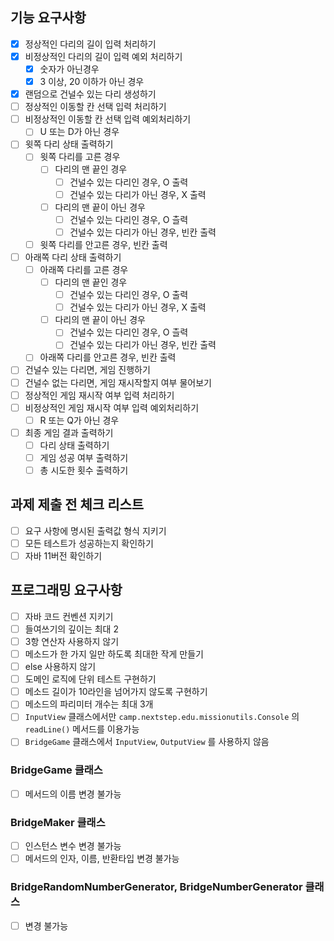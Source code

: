 ## 기능 요구사항

- [x] 정상적인 다리의 길이 입력 처리하기
- [x] 비정상적인 다리의 길이 입력 예외 처리하기
    - [x] 숫자가 아닌경우
    - [x] 3 이상, 20 이하가 아닌 경우
- [x] 랜덤으로 건널수 있는 다리 생성하기
- [ ] 정상적인 이동할 칸 선택 입력 처리하기
- [ ] 비정상적인 이동할 칸 선택 입력 예외처리하기
    - [ ] U 또는 D가 아닌 경우
- [ ] 윗쪽 다리 상태 출력하기
    - [ ] 윗쪽 다리를 고른 경우
        - [ ] 다리의 맨 끝인 경우
            - [ ] 건널수 있는 다리인 경우, O 출력
            - [ ] 건널수 있는 다리가 아닌 경우, X 출력
        - [ ] 다리의 맨 끝이 아닌 경우
            - [ ] 건널수 있는 다리인 경우, O 츨력
            - [ ] 건널수 있는 다리가 아닌 경우, 빈칸 출력
    - [ ] 윗쪽 다리를 안고른 경우, 빈칸 출력
- [ ] 아래쪽 다리 상태 출력하기
    - [ ] 아래쪽 다리를 고른 경우
        - [ ] 다리의 맨 끝인 경우
            - [ ] 건널수 있는 다리인 경우, O 출력
            - [ ] 건널수 있는 다리가 아닌 경우, X 출력
        - [ ] 다리의 맨 끝이 아닌 경우
            - [ ] 건널수 있는 다리인 경우, O 츨력
            - [ ] 건널수 있는 다리가 아닌 경우, 빈칸 출력
    - [ ] 아래쪽 다리를 안고른 경우, 빈칸 출력
- [ ] 건널수 있는 다리면, 게임 진행하기
- [ ] 건널수 없는 다리면, 게임 재시작할지 여부 물어보기
- [ ] 정상적인 게임 재시작 여부 입력 처리하기
- [ ] 비정상적인 게임 재시작 여부 입력 예외처리하기
    - [ ] R 또는 Q가 아닌 경우
- [ ] 최종 게임 결과 출력하기
    - [ ] 다리 상태 출력하기
    - [ ] 게임 성공 여부 출력하기
    - [ ] 총 시도한 횟수 출력하기

## 과제 제출 전 체크 리스트

- [ ] 요구 사항에 명시된 출력값 형식 지키기
- [ ] 모든 테스트가 성공하는지 확인하기
- [ ] 자바 11버전 확인하기

## 프로그래밍 요구사항

- [ ] 자바 코드 컨벤션 지키기
- [ ] 들여쓰기의 깊이는 최대 2
- [ ] 3항 연산자 사용하지 않기
- [ ] 메소드가 한 가지 일만 하도록 최대한 작게 만들기
- [ ] else 사용하지 않기
- [ ] 도메인 로직에 단위 테스트 구현하기
- [ ] 메소드 길이가 10라인을 넘어가지 않도록 구현하기
- [ ] 메소드의 파리미터 개수는 최대 3개
- [ ] `InputView` 클래스에서만 `camp.nextstep.edu.missionutils.Console` 의 `readLine()` 메서드를 이용가능
- [ ] `BridgeGame` 클래스에서 `InputView`, `OutputView` 를 사용하지 않음

### BridgeGame 클래스

- [ ] 메서드의 이름 변경 불가능

### BridgeMaker 클래스

- [ ] 인스턴스 변수 변경 불가능
- [ ] 메서드의 인자, 이름, 반환타입 변경 불가능

### BridgeRandomNumberGenerator, BridgeNumberGenerator 클래스

- [ ] 변경 불가능
